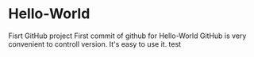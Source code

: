 # Hello-World
Fisrt GitHub project
First commit of github for Hello-World 
GitHub is very convenient to controll version.
It's easy to use it.
test
